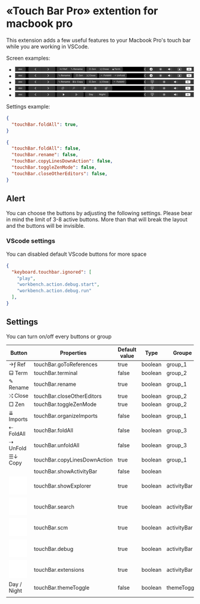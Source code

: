 # «Touch Bar Pro» extention for macbook pro

This extension adds a few useful features to your Macbook Pro's touch bar while you are working in VSCode.

Screen examples:
- ![Touchbar Example](images/touch_1.png)
- ![Touchbar Example 2](images/touch_2.png)
- ![Touchbar Example 3](images/touch_3.png)
- ![Touchbar Example 4](images/touch_4.png)
- ![Touchbar Example 5](images/touch_5.png)

Settings example:
```json
{
  "touchBar.foldAll": true,
}
```

```json
{
  "touchBar.foldAll": false,
  "touchBar.rename": false,
  "touchBar.copyLinesDownAction": false,
  "touchBar.toggleZenMode": false,
  "touchBar.closeOtherEditors": false,
}
```

## Alert

You can choose the buttons by adjusting the following settings.
Please bear in mind the limit of 3-8 active buttons.
More than that will break the layout and the buttons will be invisible.

### VScode settings

You can disabled default VScode buttons for more space
```json
{
  "keyboard.touchbar.ignored": [
    "play",
    "workbench.action.debug.start",
    "workbench.action.debug.run"
  ],
}
```

## Settings

You can turn on/off every buttons or group

| Button                                  | Properties                   | Default value | Type    | Groupe      |
| --------------------------------------- | ---------------------------- | ------------- | ------- | ----------- |
| →ƒ Ref                                  | touchBar.goToReferences      | true          | boolean | group_1     |
| ⬓ Term                                  | touchBar.terminal            | false         | boolean | group_2     |
| ✎ Rename                                | touchBar.rename              | true          | boolean | group_1     |
| ⤭ Close                                 | touchBar.closeOtherEditors   | true          | boolean | group_2     |
| □ Zen                                   | touchBar.toggleZenMode       | true          | boolean | group_2     |
| ⇊ Imports                               | touchBar.organizeImports     | false         | boolean | group_1     |
| ⇠ FoldAll                               | touchBar.foldAll             | false         | boolean | group_3     |
| ⇢ UnFold                                | touchBar.unfoldAll           | false         | boolean | group_3     |
| ☰↓ Copy                                 | touchBar.copyLinesDownAction | true          | boolean | group_1     |
|                                         | touchBar.showActivityBar     | false         | boolean |             |
| ![](images/files-activity-bar.png)      | touchBar.showExplorer        | true          | boolean | activityBar |
| ![](images/search-activity-bar.png)     | touchBar.search              | true          | boolean | activityBar |
| ![](images/scm-activity-bar.png)        | touchBar.scm                 | true          | boolean | activityBar |
| ![](images/debug-activity-bar.png)      | touchBar.debug               | true          | boolean | activityBar |
| ![](images/extensions-activity-bar.png) | touchBar.extensions          | true          | boolean | activityBar |
| Day / Night                             | touchBar.themeToggle         | false         | boolean | themeToggle |
|                                         |                              |               |         |             |

